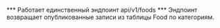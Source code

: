 *** Работает единственный эндпоинт api/v1/foods ***
Эндпоинт возвращает опубликованные записи из таблицы Food по категориям.